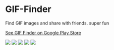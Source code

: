 # GIF-Finder
Find GIF images and share with friends.  super fun


[See GIF Finder on Google Play Store](https://play.google.com/store/apps/details?id=com.kk.android.fuzzy_waddle)


<img src="images/fs_sample.gif"/>

<img src="screenshot_main2"/>

<img src="screenshot_main4"/>

<img src="screenshot_main6"/>

<img src="screenshot_details2"/>
